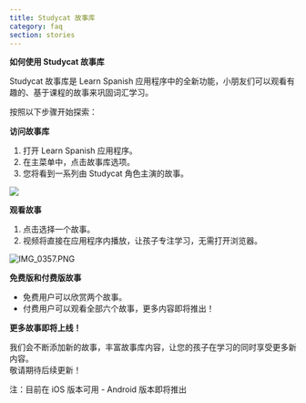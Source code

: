 ```yaml
---
title: Studycat 故事库
category: faq
section: stories
---
```

**如何使用 Studycat 故事库**


Studycat 故事库是 Learn Spanish 应用程序中的全新功能，小朋友们可以观看有趣的、基于课程的故事来巩固词汇学习。


按照以下步骤开始探索：


**访问故事库**


1. 打开 Learn Spanish 应用程序。
2. 在主菜单中，点击故事库选项。
3. 您将看到一系列由 Studycat 角色主演的故事。


![](https://help.studycat.com/hc/article_attachments/38812096342041)


**观看故事**


1. 点击选择一个故事。
2. 视频将直接在应用程序内播放，让孩子专注学习，无需打开浏览器。


![IMG_0357.PNG](https://help.studycat.com/hc/article_attachments/38812096344217)


**免费版和付费版故事**


* 免费用户可以欣赏两个故事。
* 付费用户可以观看全部六个故事，更多内容即将推出！


**更多故事即将上线！**


我们会不断添加新的故事，丰富故事库内容，让您的孩子在学习的同时享受更多新内容。  
敬请期待后续更新！


注：目前在 iOS 版本可用 - Android 版本即将推出